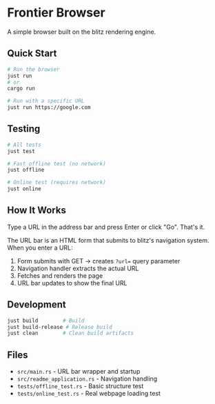 # Frontier Browser

A simple browser built on the blitz rendering engine.

## Quick Start

```bash
# Run the browser
just run
# or
cargo run

# Run with a specific URL
just run https://google.com
```

## Testing

```bash
# All tests
just test

# Fast offline test (no network)
just offline

# Online test (requires network)
just online
```

## How It Works

Type a URL in the address bar and press Enter or click "Go". That's it.

The URL bar is an HTML form that submits to blitz's navigation system. When you enter a URL:

1. Form submits with GET → creates `?url=` query parameter
2. Navigation handler extracts the actual URL
3. Fetches and renders the page
4. URL bar updates to show the final URL

## Development

```bash
just build        # Build
just build-release # Release build
just clean        # Clean build artifacts
```

## Files

- `src/main.rs` - URL bar wrapper and startup
- `src/readme_application.rs` - Navigation handling
- `tests/offline_test.rs` - Basic structure test
- `tests/online_test.rs` - Real webpage loading test
